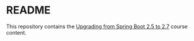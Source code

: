 # README

This repository contains the [Upgrading from Spring Boot 2.5 to 2.7](https://spring.academy/courses/spring-boot-2-5-to-2-7-upgrade) course content.